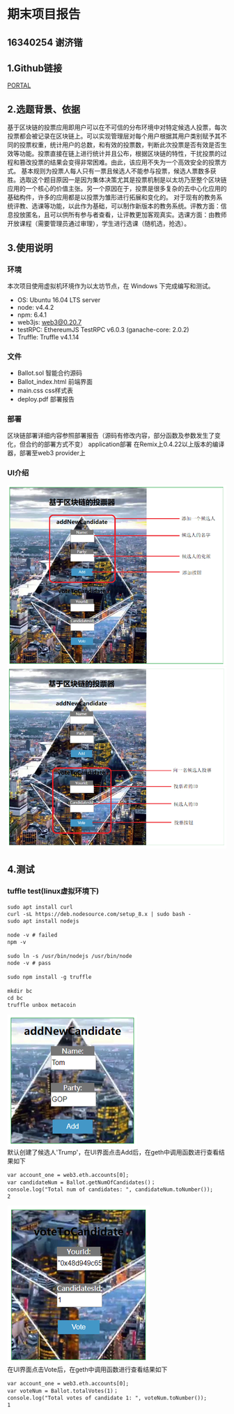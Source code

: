 
# 期末项目报告
## 16340254 谢济锴

## 1.Github链接
[PORTAL]()
## 2.选题背景、依据
基于区块链的投票应用即用户可以在不可信的分布环境中对特定候选人投票，每次投票都会被记录在区块链上。可以实现管理层对每个用户根据其用户类别赋予其不同的投票权重，统计用户的总数，和有效的投票数，判断此次投票是否有效是否生效等功能。投票直接在链上进行统计并且公布，根据区块链的特性，干扰投票的过程和篡改投票的结果会变得非常困难。由此，该应用不失为一个高效安全的投票方式。
基本规则为投票人每人只有一票且候选人不能参与投票，候选人票数多获胜。选取这个题目原因一是因为集体决策尤其是投票机制是以太坊乃至整个区块链应用的一个核心的价值主张。另一个原因在于，投票是很多复杂的去中心化应用的基础构件，许多的应用都是以投票为雏形进行拓展和变化的。
对于现有的教务系统评教、选课等功能，以此作为基础，可以制作新版本的教务系统。评教方面：信息投放匿名，且可以供所有参与者查看，让评教更加客观真实。选课方面：由教师开放课程（需要管理员通过审理），学生进行选课（随机选，抢选）。

## 3.使用说明

### 环境
本次项目使用虚拟机环境作为以太坊节点，在 Windows 下完成编写和测试。
- OS: Ubuntu 16.04 LTS server
- node: v4.4.2
- npm: 6.4.1
- web3js: web3@0.20.7
- testRPC: EthereumJS TestRPC v6.0.3 (ganache-core: 2.0.2)
- Truffle: Truffle v4.1.14

### 文件
- Ballot.sol 智能合约源码
- Ballot_index.html 前端界面
- main.css css样式表
- deploy.pdf 部署报告

### 部署
区块链部署详细内容参照部署报告（源码有修改内容，部分函数及参数发生了变化，但合约的部署方式不变）
application部署
在Remix上0.4.22以上版本的编译器，部署至web3 provider上

### UI介绍
![ui1](./intro1.png)
![ui2](./intro2.png)

## 4.测试

### tuffle test(linux虚拟环境下)

```
sudo apt install curl
curl -sL https://deb.nodesource.com/setup_8.x | sudo bash -
sudo apt install nodejs

node -v # failed
npm -v

sudo ln -s /usr/bin/nodejs /usr/bin/node
node -v # pass

sudo npm install -g truffle

mkdir bc
cd bc
truffle unbox metacoin
```

![test1](./test1.png)  
默认创建了候选人'Trump'，在UI界面点击Add后，在geth中调用函数进行查看结果如下
```
var account_one = web3.eth.accounts[0];
var candidateNum = Ballot.getNumOfCandidates()；
console.log("Total num of candidates: ", candidateNum.toNumber());
2
```

![test2](./test2.png)  
在UI界面点击Vote后，在geth中调用函数进行查看结果如下
```
var account_one = web3.eth.accounts[0];
var voteNum = Ballot.totalVotes(1)；
console.log("Total votes of candidate 1: ", voteNum.toNumber());
1
```
